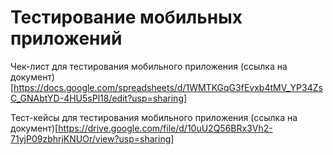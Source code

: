 # Тестирование мобильных приложений

Чек-лист для тестирования мобильного приложения (ссылка на документ)[https://docs.google.com/spreadsheets/d/1WMTKGqG3fEvxb4tMV_YP34ZsC_GNAbtYD-4HU5sPl18/edit?usp=sharing]

Тест-кейсы для тестирования мобильного приложения (ссылка на документ)[https://drive.google.com/file/d/10uU2Q56BRx3Vh2-71yjP09zbhrjKNUOr/view?usp=sharing]
